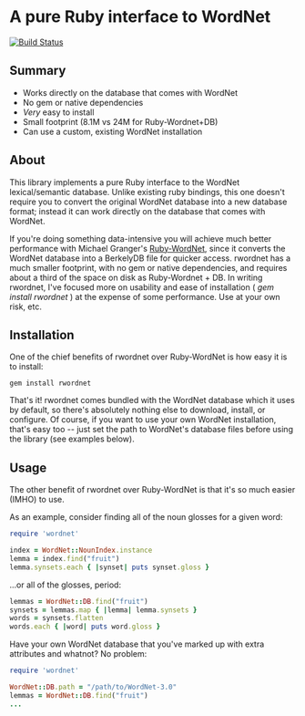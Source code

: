 # A pure Ruby interface to WordNet #

[![Build Status](https://travis-ci.org/doches/rwordnet.png)](https://travis-ci.org/doches/rwordnet)

## Summary ##

+ Works directly on the database that comes with WordNet
+ No gem or native dependencies
+ *Very* easy to install
+ Small footprint (8.1M vs 24M for Ruby-Wordnet+DB)
+ Can use a custom, existing WordNet installation

## About ##

This library implements a pure Ruby interface to the WordNet lexical/semantic
database. Unlike existing ruby bindings, this one doesn't require you to convert
the original WordNet database into a new database format; instead it can work directly
on the database that comes with WordNet.

If you're doing something data-intensive you will achieve much better performance
with Michael Granger's [Ruby-WordNet](http://www.deveiate.org/projects/Ruby-WordNet/),
since it converts the WordNet database into a BerkelyDB file for quicker access.  rwordnet has a much smaller footprint, with no gem or native dependencies, and requires about a third of the space on disk as Ruby-Wordnet + DB. In
writing rwordnet, I've focused more on usability and ease of installation ( *gem install
rwordnet* ) at the expense of some performance. Use at your own risk, etc.

## Installation ##

One of the chief benefits of rwordnet over Ruby-WordNet is how easy it is to install:

    gem install rwordnet

That's it! rwordnet comes bundled with the WordNet database which it uses by default,
so there's absolutely nothing else to download, install, or configure.
Of course, if you want to use your own WordNet installation, that's easy too -- just
set the path to WordNet's database files before using the library (see examples below).

## Usage ##

The other benefit of rwordnet over Ruby-WordNet is that it's so much easier (IMHO) to
use.

As an example, consider finding all of the noun glosses for a given word:

```Ruby
require 'wordnet'

index = WordNet::NounIndex.instance
lemma = index.find("fruit")
lemma.synsets.each { |synset| puts synset.gloss }
```

...or all of the glosses, period:

```Ruby
lemmas = WordNet::DB.find("fruit")
synsets = lemmas.map { |lemma| lemma.synsets }
words = synsets.flatten
words.each { |word| puts word.gloss }
```

Have your own WordNet database that you've marked up with extra attributes and whatnot?
No problem:

```Ruby
require 'wordnet'

WordNet::DB.path = "/path/to/WordNet-3.0"
lemmas = WordNet::DB.find("fruit")
...
```

